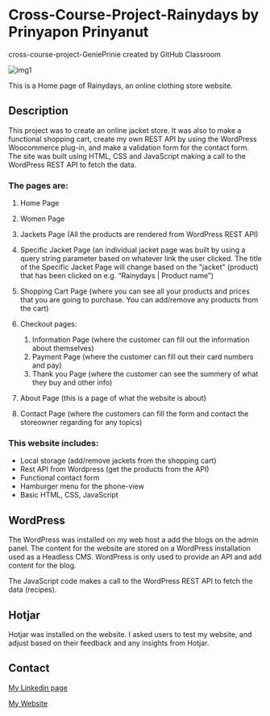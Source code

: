 # Cross-Course-Project-Rainydays by Prinyapon Prinyanut
cross-course-project-GeniePrinie created by GitHub Classroom

![img1](https://user-images.githubusercontent.com/100139381/205891587-67344bb1-587e-47a1-9772-176e6b9b3ef2.jpg)

This is a Home page of Rainydays, an online clothing store website.

## Description

This project was to create an online jacket store. It was also to make a functional shopping cart, create my own REST API by using the WordPress Woocommerce plug-in, and make a validation form for the contact form. The site was built using HTML, CSS and JavaScript making a call to the WordPress REST API to fetch the data. 

### The pages are:

1. Home Page
2. Women Page
3. Jackets Page (All the products are rendered from WordPress REST API)
4. Specific Jacket Page (an individual jacket page was built by using a query string parameter based on whatever link the user clicked. The title of the Specific Jacket Page will change based on the "jacket" (product) that has been clicked on e.g. “Rainydays | Product name”)
5. Shopping Cart Page (where you can see all your products and prices that you are going to purchase. You can add/remove any products from the cart)
6. Checkout pages:

   1. Information Page (where the customer can fill out the information about themselves)
   2. Payment Page (where the customer can fill out their card numbers and pay)
   3. Thank you Page (where the customer can see the summery of what they buy and other info)

7. About Page (this is a page of what the website is about)
8. Contact Page (where the customers can fill the form and contact the storeowner regarding for any topics)

### This website includes:

- Local storage (add/remove jackets from the shopping cart)
- Rest API from Wordpress (get the products from the API)
- Functional contact form
- Hamburger menu for the phone-view
- Basic HTML, CSS, JavaScript

## WordPress

The WordPress was installed on my web host a add the blogs on the admin panel. The content for the website are stored on a WordPress installation used as a Headless CMS. WordPress is only used to provide an API and add content for the blog. 

The JavaScript code makes a call to the WordPress REST API to fetch the data (recipes).

## Hotjar

Hotjar was installed on the website. I asked users to test my website, and adjust based on their feedback and any insights from Hotjar.


## Contact

[My Linkedin page](https://www.linkedin.com/in/genie-prinyanut-ab3441257/)

[My Website](https://genieprinyanut.netlify.app/)
